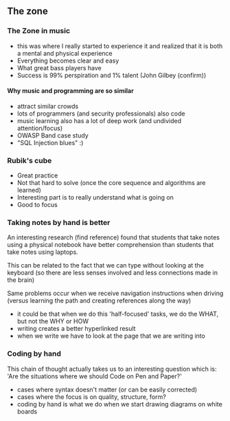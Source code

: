 ## The zone

### The Zone in music

- this was where I really started to experience it and realized that it is both a mental and physical experience
- Everything becomes clear and easy
- What great bass players have
- Success is 99% perspiration and 1% talent (John Gilbey (confirm))

#### Why music and programming are so similar

- attract similar crowds
- lots of programmers (and security professionals) also code
- music learning also has a lot of deep work (and undivided attention/focus)
- OWASP Band case study
 - "SQL Injection blues" :)

### Rubik's cube

- Great practice
- Not that hard to solve (once the core sequence and algorithms are learned)
- Interesting part is to really understand what is going on
- Good to focus

### Taking notes by hand is better

An interesting research (find reference) found that students that take notes using a physical notebook have better comprehension than students that take notes using laptops.

This can be related to the fact that we can type without looking at the keyboard (so there are less senses involved and less connections made in the brain)

Same problems occur when we receive navigation instructions when driving (versus learning the path and creating references along the way)

- it could be that when we do this 'half-focused' tasks, we do the WHAT, but not the WHY or HOW
- writing creates a better hyperlinked result
- when we write we have to look at the page that we are writing into

### Coding by hand

This chain of thought actually takes us to an interesting question which is: 'Are the situations where we should Code on Pen and Paper?'

- cases where syntax doesn't matter (or can be easily corrected)
- cases where the focus is on quality, structure, form?
- coding by hand is what we do when we start drawing diagrams on white boards
